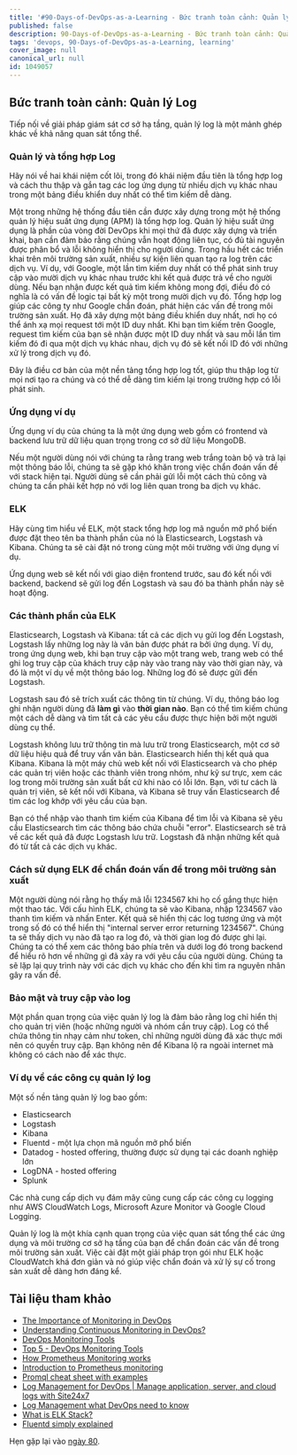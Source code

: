 ```yaml
---
title: '#90-Days-of-DevOps-as-a-Learning - Bức tranh toàn cảnh: Quản lý log - Ngày 79'
published: false
description: 90-Days-of-DevOps-as-a-Learning - Bức tranh toàn cảnh: Quản lý log
tags: 'devops, 90-Days-of-DevOps-as-a-Learning, learning'
cover_image: null
canonical_url: null
id: 1049057
---
```


## Bức tranh toàn cảnh: Quản lý Log

Tiếp nối về giải pháp giám sát cơ sở hạ tầng, quản lý log là một mảnh ghép khác về khả năng quan sát tổng thể.

### Quản lý và tổng hợp Log

Hãy nói về hai khái niệm cốt lõi, trong đó khái niệm đầu tiên là tổng hợp log và cách thu thập và gắn tag các log ứng dụng từ nhiều dịch vụ khác nhau trong một bảng điều khiển duy nhất có thể tìm kiếm dễ dàng.

Một trong những hệ thống đầu tiên cần được xây dựng trong một hệ thống quản lý hiệu suất ứng dụng (APM) là tổng hợp log. Quản lý hiệu suất ứng dụng là phần của vòng đời DevOps khi mọi thứ đã được xây dựng và triển khai, bạn cần đảm bảo rằng chúng vẫn hoạt động liên tục, có đủ tài nguyên được phân bổ và lỗi không hiển thị cho người dùng. Trong hầu hết các triển khai trên môi trường sản xuất, nhiều sự kiện liên quan tạo ra log trên các dịch vụ. Ví dụ, với Google, một lần tìm kiếm duy nhất có thể phát sinh truy cập vào mười dịch vụ khác nhau trước khi kết quả được trả về cho người dùng. Nếu bạn nhận được kết quả tìm kiếm không mong đợi, điều đó có nghĩa là có vấn đề logic tại bất kỳ một trong mười dịch vụ đó. Tổng hợp log giúp các công ty như Google chẩn đoán, phát hiện các vấn đề trong môi trường sản xuất. Họ đã xây dựng một bảng điều khiển duy nhất, nơi họ có thể ánh xạ mọi request tới một ID duy nhất. Khi bạn tìm kiếm trên Google, request tìm kiếm của bạn sẽ nhận được một ID duy nhất và sau mỗi lần tìm kiếm đó đi qua một dịch vụ khác nhau, dịch vụ đó sẽ kết nối ID đó với những xử lý trong dịch vụ đó.

Đây là điều cơ bản của một nền tảng tổng hợp log tốt, giúp thu thập log từ mọi nơi tạo ra chúng và có thể dễ dàng tìm kiếm lại trong trường hợp có lỗi phát sinh.

### Ứng dụng ví dụ

Ứng dụng ví dụ của chúng ta là một ứng dụng web gồm có frontend và backend lưu trữ dữ liệu quan trọng trong cơ sở dữ liệu MongoDB.

Nếu một người dùng nói với chúng ta rằng trang web trắng toàn bộ và trả lại một thông báo lỗi, chúng ta sẽ gặp khó khăn trong việc chẩn đoán vấn đề với stack hiện tại. Người dùng sẽ cần phải gửi lỗi một cách thủ công và chúng ta cần phải kết hợp nó với log liên quan trong ba dịch vụ khác.

### ELK

Hãy cùng tìm hiểu về ELK, một stack tổng hợp log mã nguồn mở phổ biến được đặt theo tên ba thành phần của nó là Elasticsearch, Logstash và Kibana. Chúng ta sẽ cài đặt nó trong cùng một môi trường với ứng dụng ví dụ.

Ứng dụng web sẽ kết nối với giao diện frontend trước, sau đó kết nối với backend, backend sẽ gửi log đến Logstash và sau đó ba thành phần này sẽ hoạt động.

### Các thành phần của ELK

Elasticsearch, Logstash và Kibana: tất cả các dịch vụ gửi log đến Logstash, Logstash lấy những log này là văn bản được phát ra bởi ứng dụng. Ví dụ, trong ứng dụng web, khi bạn truy cập vào một trang web, trang web có thể ghi log truy cập của khách truy cập này vào trang này vào thời gian này, và đó là một ví dụ về một thông báo log. Những log đó sẽ được gửi đến Logstash.

Logstash sau đó sẽ trích xuất các thông tin từ chúng. Ví dụ, thông báo log ghi nhận người dùng đã **làm gì** vào **thời gian nào**. Bạn có thể tìm kiếm chúng một cách dễ dàng và tìm tất cả các yêu cầu được thực hiện bởi một người dùng cụ thể.

Logstash không lưu trữ thông tin mà lưu trữ trong Elasticsearch, một cơ sở dữ liệu hiệu quả để truy vấn văn bản. Elasticsearch hiển thị kết quả qua Kibana. Kibana là một máy chủ web kết nối với Elasticsearch và cho phép các quản trị viên hoặc các thành viên trong nhóm, như kỹ sư trực, xem các log trong môi trường sản xuất bất cứ khi nào có lỗi lớn. Bạn, với tư cách là quản trị viên, sẽ kết nối với Kibana, và Kibana sẽ truy vấn Elasticsearch để tìm các log khớp với yêu cầu của bạn.

Bạn có thể nhập vào thanh tìm kiếm của Kibana để tìm lỗi và Kibana sẽ yêu cầu Elasticsearch tìm các thông báo chứa chuỗi "error". Elasticsearch sẽ trả về các kết quả đã được Logstash lưu trữ. Logstash đã nhận những kết quả đó từ tất cả các dịch vụ khác.

### Cách sử dụng ELK để chẩn đoán vấn đề trong môi trường sản xuất

Một người dùng nói rằng họ thấy mã lỗi 1234567 khi họ cố gắng thực hiện một thao tác. Với cấu hình ELK, chúng ta sẽ vào Kibana, nhập 1234567 vào thanh tìm kiếm và nhấn Enter. Kết quả sẽ hiển thị các log tương ứng và một trong số đó có thể hiển thị "internal server error returning 1234567". Chúng ta sẽ thấy dịch vụ nào đã tạo ra log đó, và thời gian log đó được ghi lại. Chúng ta có thể xem các thông báo phía trên và dưới log đó trong backend để hiểu rõ hơn về những gì đã xảy ra với yêu cầu của người dùng. Chúng ta sẽ lặp lại quy trình này với các dịch vụ khác cho đến khi tìm ra nguyên nhân gây ra vấn đề.

### Bảo mật và truy cập vào log

Một phần quan trọng của việc quản lý log là đảm bảo rằng log chỉ hiển thị cho quản trị viên (hoặc những người và nhóm cần truy cập). Log có thể chứa thông tin nhạy cảm như token, chỉ những người dùng đã xác thực mới nên có quyền truy cập. Bạn không nên để Kibana lộ ra ngoài internet mà không có cách nào để xác thực.

### Ví dụ về các công cụ quản lý log

Một số nền tảng quản lý log bao gồm:

- Elasticsearch
- Logstash
- Kibana
- Fluentd - một lựa chọn mã nguồn mở phổ biến
- Datadog - hosted offering, thường được sử dụng tại các doanh nghiệp lớn
- LogDNA - hosted offering
- Splunk

Các nhà cung cấp dịch vụ đám mây cũng cung cấp các công cụ logging như AWS CloudWatch Logs, Microsoft Azure Monitor và Google Cloud Logging.

Quản lý log là một khía cạnh quan trọng của việc quan sát tổng thể các ứng dụng và môi trường cơ sở hạ tầng của bạn để chẩn đoán các vấn đề trong môi trường sản xuất. Việc cài đặt một giải pháp trọn gói như ELK hoặc CloudWatch khá đơn giản và nó giúp việc chẩn đoán và xử lý sự cố trong sản xuất dễ dàng hơn đáng kể.

## Tài liệu tham khảo

- [The Importance of Monitoring in DevOps](https://www.devopsonline.co.uk/the-importance-of-monitoring-in-devops/)
- [Understanding Continuous Monitoring in DevOps?](https://medium.com/devopscurry/understanding-continuous-monitoring-in-devops-f6695b004e3b)
- [DevOps Monitoring Tools](https://www.youtube.com/watch?v=Zu53QQuYqJ0)
- [Top 5 - DevOps Monitoring Tools](https://www.youtube.com/watch?v=4t71iv_9t_4)
- [How Prometheus Monitoring works](https://www.youtube.com/watch?v=h4Sl21AKiDg)
- [Introduction to Prometheus monitoring](https://www.youtube.com/watch?v=5o37CGlNLr8)
- [Promql cheat sheet with examples](https://www.containiq.com/post/promql-cheat-sheet-with-examples)
- [Log Management for DevOps | Manage application, server, and cloud logs with Site24x7](https://www.youtube.com/watch?v=J0csO_Shsj0)
- [Log Management what DevOps need to know](https://devops.com/log-management-what-devops-teams-need-to-know/)
- [What is ELK Stack?](https://www.youtube.com/watch?v=4X0WLg05ASw)
- [Fluentd simply explained](https://www.youtube.com/watch?v=5ofsNyHZwWE&t=14s)

Hẹn gặp lại vào [ngày 80](day80.md).
